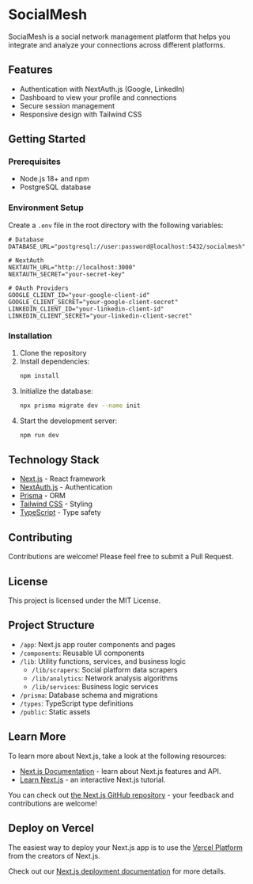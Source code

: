 # SocialMesh

SocialMesh is a social network management platform that helps you integrate and analyze your connections across different platforms.

## Features

- Authentication with NextAuth.js (Google, LinkedIn)
- Dashboard to view your profile and connections
- Secure session management
- Responsive design with Tailwind CSS

## Getting Started

### Prerequisites

- Node.js 18+ and npm
- PostgreSQL database

### Environment Setup

Create a `.env` file in the root directory with the following variables:

```
# Database
DATABASE_URL="postgresql://user:password@localhost:5432/socialmesh"

# NextAuth
NEXTAUTH_URL="http://localhost:3000"
NEXTAUTH_SECRET="your-secret-key"

# OAuth Providers
GOOGLE_CLIENT_ID="your-google-client-id"
GOOGLE_CLIENT_SECRET="your-google-client-secret"
LINKEDIN_CLIENT_ID="your-linkedin-client-id"
LINKEDIN_CLIENT_SECRET="your-linkedin-client-secret"
```

### Installation

1. Clone the repository
2. Install dependencies:
   ```bash
   npm install
   ```
3. Initialize the database:
   ```bash
   npx prisma migrate dev --name init
   ```
4. Start the development server:
   ```bash
   npm run dev
   ```

## Technology Stack

- [Next.js](https://nextjs.org/) - React framework
- [NextAuth.js](https://next-auth.js.org/) - Authentication
- [Prisma](https://prisma.io/) - ORM
- [Tailwind CSS](https://tailwindcss.com/) - Styling
- [TypeScript](https://www.typescriptlang.org/) - Type safety

## Contributing

Contributions are welcome! Please feel free to submit a Pull Request.

## License

This project is licensed under the MIT License.

## Project Structure

- `/app`: Next.js app router components and pages
- `/components`: Reusable UI components
- `/lib`: Utility functions, services, and business logic
  - `/lib/scrapers`: Social platform data scrapers
  - `/lib/analytics`: Network analysis algorithms
  - `/lib/services`: Business logic services
- `/prisma`: Database schema and migrations
- `/types`: TypeScript type definitions
- `/public`: Static assets

## Learn More

To learn more about Next.js, take a look at the following resources:

- [Next.js Documentation](https://nextjs.org/docs) - learn about Next.js features and API.
- [Learn Next.js](https://nextjs.org/learn) - an interactive Next.js tutorial.

You can check out [the Next.js GitHub repository](https://github.com/vercel/next.js) - your feedback and contributions are welcome!

## Deploy on Vercel

The easiest way to deploy your Next.js app is to use the [Vercel Platform](https://vercel.com/new?utm_medium=default-template&filter=next.js&utm_source=create-next-app&utm_campaign=create-next-app-readme) from the creators of Next.js.

Check out our [Next.js deployment documentation](https://nextjs.org/docs/app/building-your-application/deploying) for more details.
